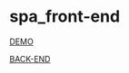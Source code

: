 # spa_front-end

[DEMO](https://m1k1ta.github.io/spa_front-end/)

[BACK-END](https://github.com/M1k1ta/spa_back-end)
